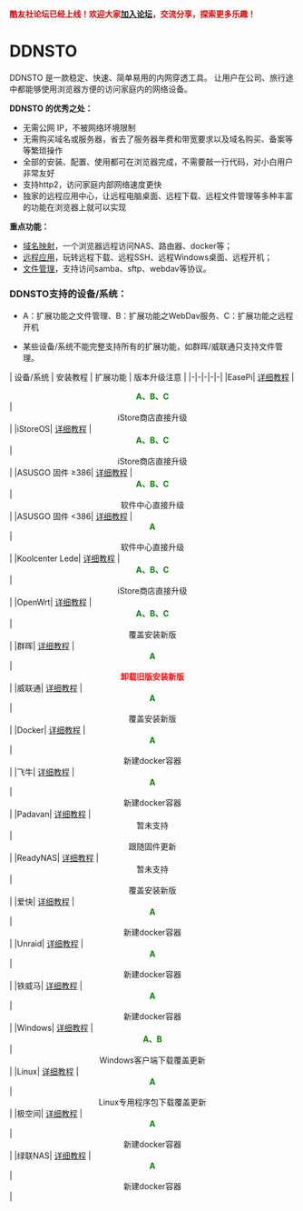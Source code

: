 #### <font color="#dd0000">酷友社论坛已经上线！欢迎大家[加入论坛](https://www.koolcenter.com)，交流分享，探索更多乐趣！</font><br />

# DDNSTO

DDNSTO 是一款稳定、快速、简单易用的内网穿透工具。
让用户在公司、旅行途中都能够使用浏览器方便的访问家庭内的网络设备。

**DDNSTO 的优秀之处：**

* 无需公网 IP，不被网络环境限制
* 无需购买域名或服务器，省去了服务器年费和带宽要求以及域名购买、备案等等繁琐操作
* 全部的安装、配置、使用都可在浏览器完成，不需要敲一行代码，对小白用户非常友好
* 支持http2，访问家庭内部网络速度更快
* 独家的远程应用中心，让远程电脑桌面、远程下载、远程文件管理等多种丰富的功能在浏览器上就可以实现

**重点功能：**

* [域名映射](/zh/guide/ddnsto/start.md)，一个浏览器远程访问NAS、路由器、docker等；
* [远程应用](/zh/guide/ddnsto/cloudapp.md)，玩转远程下载、远程SSH、远程Windows桌面、远程开机；
* [文件管理](/zh/guide/ddnsto/ddnstofile.md#文件管理)，支持访问samba、sftp、webdav等协议。

### DDNSTO支持的设备/系统：

* A：扩展功能之文件管理、B：扩展功能之WebDav服务、C：扩展功能之远程开机

* 某些设备/系统不能完整支持所有的扩展功能，如群晖/威联通只支持文件管理。

| 设备/系统 | 安装教程 | 扩展功能 | 版本升级注意 |
|-|-|-|-|-|
|EasePi| [详细教程](/zh/guide/ddnsto/install/device/easepi.html) | <center>**<font color=#008000 >A、B、C</font>**</center> | <center>iStore商店直接升级</center> |
|iStoreOS| [详细教程](/zh/guide/ddnsto/install/device/istoreos.html) | <center>**<font color=#008000 >A、B、C</font>**</center> | <center>iStore商店直接升级</center> |
|ASUSGO 固件 ≥386| [详细教程](/zh/guide/ddnsto/install/device/koolcenter_merlin.html) | <center>**<font color=#008000 >A、B、C</font>**</center> | <center>软件中心直接升级</center> |
|ASUSGO 固件 <386| [详细教程](/zh/guide/ddnsto/install/device/koolcenter_merlin.html) | <center>**<font color=#008000 >A</font>**</center> | <center>软件中心直接升级</center> |
|Koolcenter Lede| [详细教程](/zh/guide/ddnsto/install/device/koolcenter_lede.html) | <center>**<font color=#008000 >A、B、C</font>**</center> | <center>iStore商店直接升级</center> |
|OpenWrt| [详细教程](/zh/guide/ddnsto/install/device/openwrt.html) | <center>**<font color=#008000 >A、B、C</font>**</center> | <center>覆盖安装新版</center> |
|群晖| [详细教程](/zh/guide/ddnsto/install/device/synology.html) | <center>**<font color=#008000 >A</font>**</center> | <center>**<font color=#ff0000 >卸载旧版安装新版 </font>**</center> |
|威联通| [详细教程](/zh/guide/ddnsto/install/device/qnap.html) | <center>**<font color=#008000 >A</font>**</center> | <center>覆盖安装新版</center> |
|Docker| [详细教程](/zh/guide/ddnsto/install/device/docker.html) | <center>**<font color=#008000 >A</font>**</center> | <center>新建docker容器</center> |
|飞牛| [详细教程](/zh/guide/ddnsto/install/device/fn.html) | <center>**<font color=#008000 >A</font>**</center> | <center>新建docker容器</center> |
|Padavan| [详细教程](/zh/guide/ddnsto/install/device/padavan.html) | <center>暂未支持</center> | <center>跟随固件更新</center> |
|ReadyNAS| [详细教程](/zh/guide/ddnsto/install/device/ready_nas.html) | <center>暂未支持</center> | <center>覆盖安装新版</center> |
|爱快| [详细教程](/zh/guide/ddnsto/install/device/ikuai.html) | <center>**<font color=#008000 >A</font>**</center> | <center>新建docker容器</center> |
|Unraid| [详细教程](/zh/guide/ddnsto/install/device/docker.html) | <center>**<font color=#008000 >A</font>**</center> | <center>新建docker容器</center> |
|铁威马| [详细教程](/zh/guide/ddnsto/install/device/docker.html) | <center>**<font color=#008000 >A</font>**</center> | <center>新建docker容器</center> |
|Windows| [详细教程](/zh/guide/ddnsto/install/device/windows.html) | <center>**<font color=#008000 >A、B</font>**</center> | <center>Windows客户端下载覆盖更新</center> |
|Linux| [详细教程](/zh/guide/ddnsto/install/device/linux.html) | <center>**<font color=#008000 >A</font>**</center> | <center>Linux专用程序包下载覆盖更新</center> |
|极空间| [详细教程](/zh/guide/ddnsto/install/device/docker.html) | <center>**<font color=#008000 >A</font>**</center> | <center>新建docker容器</center> |
|绿联NAS| [详细教程](/zh/guide/ddnsto/install/device/ugreen.html) | <center>**<font color=#008000 >A</font>**</center> | <center>新建docker容器</center> |


